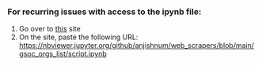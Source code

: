 ### For recurring issues with access to the ipynb file:

1. Go over to [this](https://nbviewer.jupyter.org/) site
2. On the site, paste the following URL: https://nbviewer.jupyter.org/github/anjishnum/web_scrapers/blob/main/gsoc_orgs_list/script.ipynb
